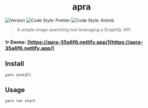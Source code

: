 <h1 align="center">apra</h1>
<p>
  <img alt="Version" src="https://img.shields.io/badge/version-0.1.0-blue.svg?cacheSeconds=2592000" />
  <img alt="Code Style: Prettier" src="https://img.shields.io/badge/code_style-prettier-ff69b4.svg?style=flat-square" />
  <img alt="Code Style: Airbnb" src="https://img.shields.io/badge/code%20style-airbnb-blue.svg" />
</p>

> A simple image searching tool leveraging a GraphQL API.

### ✨ Demo: [https://apra-35a6f6.netlify.app/](https://apra-35a6f6.netlify.app/)

## Install

```sh
yarn install
```

## Usage

```sh
yarn run start
```
